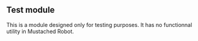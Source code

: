 ## Test module

This is a module designed only for testing purposes. It has no functionnal utility in Mustached Robot.